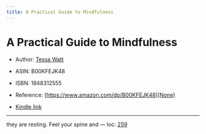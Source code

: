 ```yaml
---
title: A Practical Guide to Mindfulness
---
```

# A Practical Guide to Mindfulness

* Author: [Tessa Watt](https://www.amazon.com/Tessa-Watt/e/B001KDVODS/ref=dp_byline_cont_ebooks_1)
* ASIN: B00KFEJK48
* ISBN: 1848312555



* Reference: [https://www.amazon.com/dp/B00KFEJK48](None)
* [Kindle link](kindle://book?action=open&asin=B00KFEJK48)


---
they are resting. Feel your spine and — loc: [259](kindle://book?action=open&asin=B00KFEJK48&location=259)

